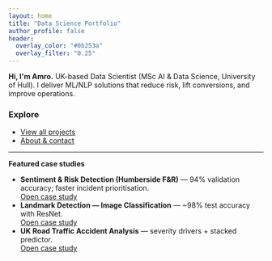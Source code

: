 ```yaml
---
layout: home
title: "Data Science Portfolio"
author_profile: false
header:
  overlay_color: "#0b253a"
  overlay_filter: "0.25"
---
```


<div class="notice--primary">
<strong>Hi, I'm Amro.</strong> UK-based Data Scientist (MSc AI & Data Science, University of Hull).
I deliver ML/NLP solutions that reduce risk, lift conversions, and improve operations.
</div>

### Explore
- <a class="btn btn--primary" href="/Amro_Portfolio/projects/">View all projects</a>
- <a class="btn" href="/Amro_Portfolio/about/">About & contact</a>

---

**Featured case studies**

- **Sentiment & Risk Detection (Humberside F&R)** — 94% validation accuracy; faster incident prioritisation.  
  <a class="btn btn--small" href="/Amro_Portfolio/projects/social-media/">Open case study</a><br>
- **Landmark Detection — Image Classification** — ~98% test accuracy with ResNet.  
  <a class="btn btn--small" href="/Amro_Portfolio/projects/landmark-detection/">Open case study</a><br>
- **UK Road Traffic Accident Analysis** — severity drivers + stacked predictor.  
  <a class="btn btn--small" href="/Amro_Portfolio/projects/uk-accidents/">Open case study</a>